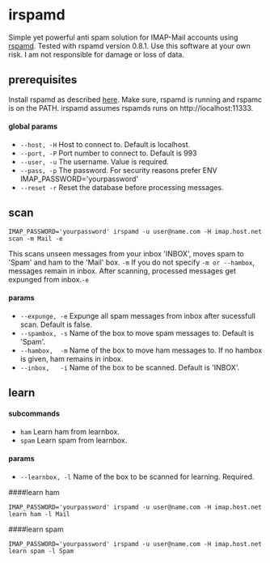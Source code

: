 # irspamd
Simple yet powerful anti spam solution for IMAP-Mail accounts using [rspamd](https://github.com/vstakhov/rspamd).
Tested with rspamd version 0.8.1.
Use this software at your own risk. I am not responsible for damage or loss of data.

## prerequisites
Install rspamd as described [here](https://rspamd.com/downloads.html). Make sure,
rspamd is running and rspamc is on the PATH. irspamd assumes rspamds runs on http://localhost:11333.

#### global params
* `--host, -H` Host to connect to. Default is localhost.
* `--port, -P` Port number to connect to. Default is 993
* `--user, -u` The username. Value is required.
* `--pass, -p` The password. For security reasons prefer ENV IMAP_PASSWORD='yourpassword'
* `--reset -r` Reset the database before processing messages.

## scan
```
IMAP_PASSWORD='yourpassword' irspamd -u user@name.com -H imap.host.net scan -m Mail -e
```

This scans unseen messages from your inbox 'INBOX', moves spam to 'Spam' and ham to the 'Mail' box. `-m`
If you do not specify `-m or --hambox`, messages remain in inbox. After scanning, processed messages get expunged from inbox.`-e`

#### params

* `--expunge, -e` Expunge all spam messages from inbox after sucessfull scan. Default is false.
* `--spambox, -s` Name of the box to move spam messages to. Default is 'Spam'.
* `--hambox,  -m` Name of the box to move ham messages to. If no hambox is given, ham remains in inbox.
* `--inbox,   -i` Name of the box to be scanned. Default is 'INBOX'.


## learn
#### subcommands
* `ham` Learn ham from learnbox.
* `spam` Learn spam from learnbox.

#### params

* `--learnbox, -l` Name of the box to be scanned for learning. Required.

####learn ham
```
IMAP_PASSWORD='yourpassword' irspamd -u user@name.com -H imap.host.net learn ham -l Mail
```
####learn spam
```
IMAP_PASSWORD='yourpassword' irspamd -u user@name.com -H imap.host.net learn spam -l Spam
```
